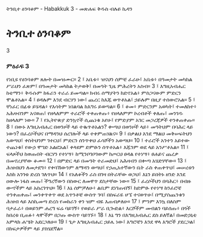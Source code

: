 ﻿
 ትንቢተ ዕንባቆም - Habakkuk 3 - መጽሐፍ ቅዱስ ብሉይ ኪዳን
# ትንቢተ ዕንባቆም
3
### ምዕራፍ 3
የነቢዩ የዕንባቆም ጸሎት በመዝሙር።
2 ፤ አቤቱ፥ ዝናህን ሰምቼ ፈራሁ፤ አቤቱ፥ በዓመታት መካከል ሥራህን ፈጽም፤ በዓመታት መካከል ትታወቅ፤ በመዓት ጊዜ ምሕረትን አስብ።
3 ፤ እግዚአብሔር ከቴማን፥ ቅዱሱም ከፋራን ተራራ ይመጣል። ክብሩ ሰማያትን ከድኖአል፥ ምስጋናውም ምድርን ሞልቶአል።
4 ፤ ፀዳሉም እንደ ብርሃን ነው፤ ጨረር ከእጁ ወጥቶአል፤ ኃይሉም በዚያ ተሰውሮአል።
5 ፤ ቸነፈር በፊቱ ይሄዳል፥ የእሳትም ነበልባል ከእግሩ ይወጣል።
6 ፤ ቆመ፥ ምድርንም አወካት፤ ተመለከተ፥ አሕዛብንም አናወጠ፤ የዘላለምም ተራሮች ተቀጠቀጡ፥ የዘላለምም ኮረብቶች ቀለጡ፤ መንገዱ ከዘላለም ነው።
7 ፤ የኢትዮጵያ ድንኳኖች ሲጨነቁ አየሁ፤ የምድያም አገር መጋረጃዎች ተንቀጠቀጡ።
8 ፤ በውኑ እግዚአብሔር በወንዞች ላይ ተቈጥቶአልን? ቍጣህ በወንዞች ላይ፥ መዓትህም በባሕር ላይ ነውን? በፈረሶችህና በማዳንህ ሰረገሎች ላይ ተቀምጠሃልና።
9 ፤ በቃልህ እንደ ማልህ መቅሠፍትህን አወጣህ፤ ቀስትህንም ገተርህ፤ ምድርን ሰንጥቀህ ፈሳሾችን አወጣህ።
10 ፤ ተራሮች አንተን አይተው ተጨነቁ፤ የውኃ ሞገድ አልፎአል፤ ቀላዩም ድምፁን ሰጥቶአል፥ እጁንም ወደ ላይ አንሥቶአል።
11 ፤ ፍላጾችህ ከወጡበት ብርሃን የተነሣ፥ ከሚንቦገቦገውም ከጦርህ ፀዳል የተነሣ፥ ፀሐይና ጨረቃ በመኖሪያቸው ቆሙ።
12 ፤ በምድር ላይ በመዓት ተራመድህ፤ አሕዛብን በቍጣ አሄድሃቸው።
13 ፤ ሕዝብህን ለመታደግ፥ የቀባኸውንም ለማዳን ወጣህ፤ የኃጢአተኛውን ቤት ራስ ቀጠቀጥህ፤ መሠረቱን እስከ አንገቱ ድረስ ገለጥህ።
14 ፤ የአለቆችን ራስ በገዛ በትራቸው ወጋህ፤ እኔን ይበትኑ ዘንድ እንደ ዐውሎ ነፋስ መጡ፤ ችግረኛውን በስውር ለመዋጥ ደስታቸው ነው።
15 ፤ ፈረሶችህን በባሕር፥ በብዙ ውኆችም ላይ አስረገጥህ።
16 ፤ እኔ ሰምቻለሁ፥ ልቤም ደነገጠብኝ፤ ከድምፁ የተነሣ ከንፈሮቼ ተንቀጠቀጡ፤ መንቀጥቀጥ ወደ አጥንቶቼ ውስጥ ገባ፤ በስፍራዬ ሆኜ ተናወጥሁ፤ በሚያስጨንቁን ሕዝብ ላይ እስኪመጣ ድረስ የመከራን ቀን ዝም ብዬ እጠብቃለሁ።
17 ፤ ምንም እንኳ በለስም ባታፈራ፥ በወይንም ሐረግ ፍሬ ባይገኝ፥ የወይራ ሥራ ቢጐድል፥ እርሾችም መብልን ባይሰጡ፥ በጎች ከበረቱ ቢጠፉ፥ ላሞችም በጋጡ ውስጥ ባይገኙ፥
18 ፤ እኔ ግን በእግዚአብሔር ደስ ይለኛል፤ በመድኃኒቴ አምላክ ሐሤት አደርጋለሁ።
19 ፤ ጌታ እግዚአብሔር ኃይሌ ነው፤ እግሮቼን እንደ ዋላ እግሮች ያደርጋል፤ በከፍታዎችም ላይ ያስሄደኛል። 
